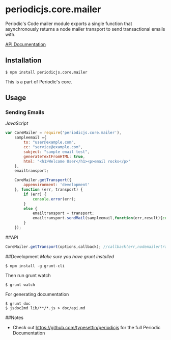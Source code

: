 # periodicjs.core.mailer

Periodic's Code mailer module exports a single function that asynchronously returns a node mailer transport to send transactional emails with.

 [API Documentation](https://github.com/typesettin/periodicjs.core.mailer/blob/master/doc/api.md)

## Installation

```
$ npm install periodicjs.core.mailer
```

This is a part of Periodic's core.

## Usage

### Sending Emails
*JavaScript*
```javascript
var CoreMailer = require('periodicjs.core.mailer'),
	sampleemail ={
		to: "user@example.com",
		cc: "service@example.com",
		subject: "sample email test",
		generateTextFromHTML: true,
		html: "<h1>Welcome User</h1><p>email rocks</p>"
	},
	emailtransport;

	CoreMailer.getTransport({
		appenvironment: 'development'
	}, function (err, transport) {
		if (err) {
			console.error(err);
		}
		else {
			emailtransport = transport;
			emailtransport.sendMail(sampleemail,function(err,result){console.log("err",err,"result",result)})
		}
	});
```


##API

```javascript
CoreMailer.getTransport(options,callback); //callback(err,nodemailertransport);
```
##Development
*Make sure you have grunt installed*
```
$ npm install -g grunt-cli
```

Then run grunt watch
```
$ grunt watch
```
For generating documentation
```
$ grunt doc
$ jsdoc2md lib/**/*.js > doc/api.md
```

##Notes
* Check out https://github.com/typesettin/periodicjs for the full Periodic Documentation
